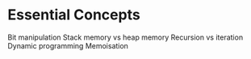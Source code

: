 # Essential Concepts

<!-- TODO notes on each concept -->

Bit manipulation
Stack memory vs heap memory
Recursion vs iteration
Dynamic programming
Memoisation